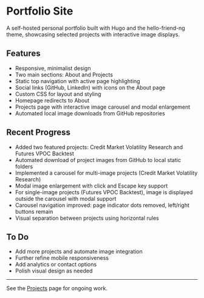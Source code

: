 # Portfolio Site

A self-hosted personal portfolio built with Hugo and the hello-friend-ng theme, showcasing selected projects with interactive image displays.

## Features
- Responsive, minimalist design
- Two main sections: About and Projects
- Static top navigation with active page highlighting
- Social links (GitHub, LinkedIn) with icons on the About page
- Custom CSS for layout and styling
- Homepage redirects to About
- Projects page with interactive image carousel and modal enlargement
- Automated local image downloads from GitHub repositories

## Recent Progress
- Added two featured projects: Credit Market Volatility Research and Futures VPOC Backtest
- Automated download of project images from GitHub to local static folders
- Implemented a carousel for multi-image projects (Credit Market Volatility Research)
- Modal image enlargement with click and Escape key support
- For single-image projects (Futures VPOC Backtest), image is displayed outside the carousel with modal support
- Carousel navigation improved: page indicator dots removed, left/right buttons remain
- Visual separation between projects using horizontal rules

## To Do
- Add more projects and automate image integration
- Further refine mobile responsiveness
- Add analytics or contact options
- Polish visual design as needed

---

See the [Projects](./content/projects/_index.md) page for ongoing work.
